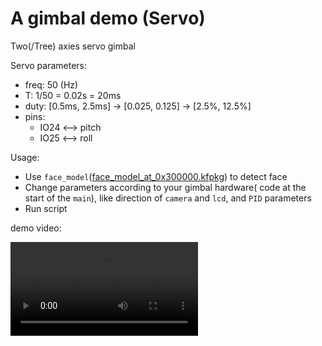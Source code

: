 A gimbal demo (Servo)
======

Two(/Tree) axies servo gimbal

Servo parameters:

* freq: 50 (Hz)
* T:    1/50 = 0.02s = 20ms
* duty: [0.5ms, 2.5ms] -> [0.025, 0.125] -> [2.5%, 12.5%]
* pins:
  * IO24 <--> pitch
  * IO25 <--> roll

Usage:

* Use `face_model`([face_model_at_0x300000.kfpkg](https://dl.sipeed.com/MAIX/MaixPy/model)) to detect face
* Change parameters according to your gimbal hardware( code at the start of the `main`), like direction of `camera` and `lcd`, and `PID` parameters
* Run script

demo video:

<video src="gimbal.mp4" controls="controls" preload="auto">your brower not support play video</video>


